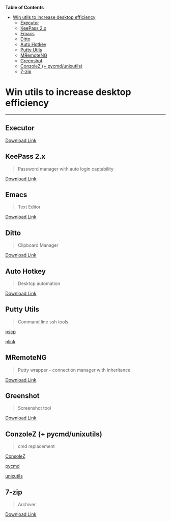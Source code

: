 <!-- markdown-toc start - Don't edit this section. Run M-x markdown-toc/generate-toc again -->
**Table of Contents**

- [Win utils to increase desktop efficiency](#win-utils-to-increase-desktop-efficiency)
    - [Executor](#executor)
    - [KeePass 2.x](#keepass-2x)
    - [Emacs](#emacs)
    - [Ditto](#ditto)
    - [Auto Hotkey](#auto-hotkey)
    - [Putty Utils](#putty-utils)
    - [MRemoteNG](#mremoteng)
    - [Greenshot](#greenshot)
    - [ConzoleZ (+ pycmd/unixutils)](#conzolez--pycmdunixutils)
    - [7-zip](#7-zip)

<!-- markdown-toc end -->
# Win utils to increase desktop efficiency #

-------------------------------------------------------------------------------

## Executor ##
[Download Link](http://executor.dk/)

## KeePass 2.x ##
>Password manager with auto login captability

[Download Link](http://keepass.info/download.html)

## Emacs ##
>Text Editor

[Download Link](http://ftp.gnu.org/gnu/emacs/windows/)

## Ditto ##
>Clipboard Manager

[Download Link](http://ditto-cp.sourceforge.net/)

## Auto Hotkey ##
>Desktop automation

[Download Link](http://www.autohotkey.com/)

## Putty Utils ##
>Command line ssh tools

[pscp](http://the.earth.li/~sgtatham/putty/latest/x86/pscp.exe)

[plink](http://the.earth.li/~sgtatham/putty/latest/x86/plink.exe)

## MRemoteNG ##
>Putty wrapper - connection manager with inheritance

[Download Link](http://www.mremoteng.org/download)

## Greenshot ##
>Screenshot tool

[Download Link](https://github.com/greenshot/greenshot/releases/latest)

## ConzoleZ (+ pycmd/unixutils) ##
>cmd replacement

[ConsoleZ](https://github.com/cbucher/console/wiki/Downloads)

[pycmd](http://sourceforge.net/projects/pycmd/)

[unixutils](http://unxutils.sourceforge.net/)

## 7-zip ##
>Archiver

[Download Link](http://7-zip.org/)

